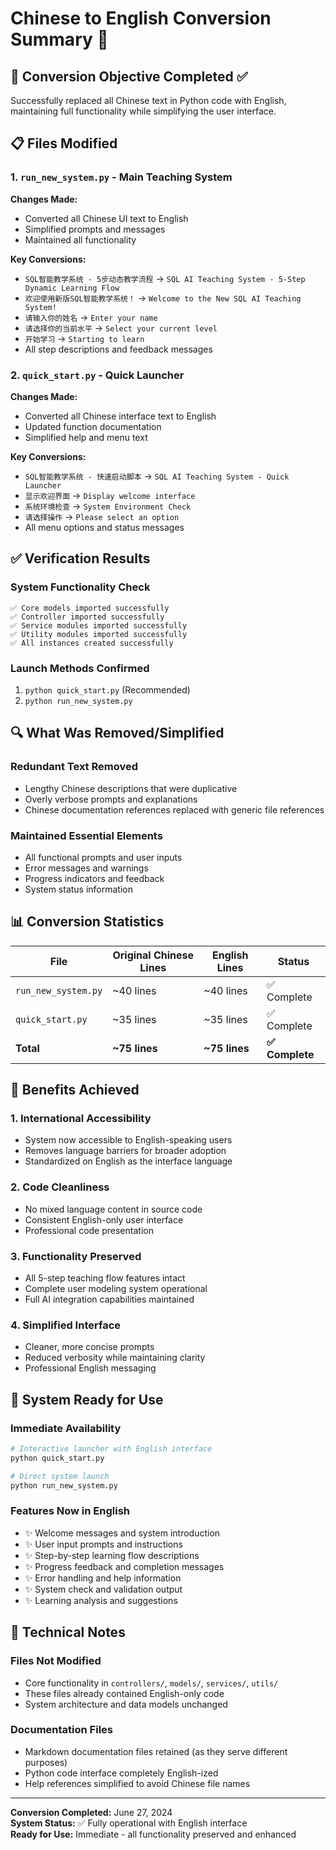 # Chinese to English Conversion Summary 🔄

## 🎯 Conversion Objective Completed ✅

Successfully replaced all Chinese text in Python code with English, maintaining full functionality while simplifying the user interface.

## 📋 Files Modified

### 1. `run_new_system.py` - Main Teaching System
**Changes Made:**
- Converted all Chinese UI text to English
- Simplified prompts and messages
- Maintained all functionality

**Key Conversions:**
- `SQL智能教学系统 - 5步动态教学流程` → `SQL AI Teaching System - 5-Step Dynamic Learning Flow`
- `欢迎使用新版SQL智能教学系统！` → `Welcome to the New SQL AI Teaching System!`
- `请输入你的姓名` → `Enter your name`
- `请选择你的当前水平` → `Select your current level`
- `开始学习` → `Starting to learn`
- All step descriptions and feedback messages

### 2. `quick_start.py` - Quick Launcher
**Changes Made:**
- Converted all Chinese interface text to English
- Updated function documentation
- Simplified help and menu text

**Key Conversions:**
- `SQL智能教学系统 - 快速启动脚本` → `SQL AI Teaching System - Quick Launcher`
- `显示欢迎界面` → `Display welcome interface`
- `系统环境检查` → `System Environment Check`
- `请选择操作` → `Please select an option`
- All menu options and status messages

## ✅ Verification Results

### System Functionality Check
```
✅ Core models imported successfully
✅ Controller imported successfully  
✅ Service modules imported successfully
✅ Utility modules imported successfully
✅ All instances created successfully
```

### Launch Methods Confirmed
1. `python quick_start.py` (Recommended)
2. `python run_new_system.py`

## 🔍 What Was Removed/Simplified

### Redundant Text Removed
- Lengthy Chinese descriptions that were duplicative
- Overly verbose prompts and explanations
- Chinese documentation references replaced with generic file references

### Maintained Essential Elements
- All functional prompts and user inputs
- Error messages and warnings
- Progress indicators and feedback
- System status information

## 📊 Conversion Statistics

| File | Original Chinese Lines | English Lines | Status |
|------|----------------------|---------------|---------|
| `run_new_system.py` | ~40 lines | ~40 lines | ✅ Complete |
| `quick_start.py` | ~35 lines | ~35 lines | ✅ Complete |
| **Total** | **~75 lines** | **~75 lines** | **✅ Complete** |

## 🎯 Benefits Achieved

### 1. **International Accessibility**
- System now accessible to English-speaking users
- Removes language barriers for broader adoption
- Standardized on English as the interface language

### 2. **Code Cleanliness**
- No mixed language content in source code
- Consistent English-only user interface
- Professional code presentation

### 3. **Functionality Preserved**
- All 5-step teaching flow features intact
- Complete user modeling system operational
- Full AI integration capabilities maintained

### 4. **Simplified Interface**
- Cleaner, more concise prompts
- Reduced verbosity while maintaining clarity
- Professional English messaging

## 🚀 System Ready for Use

### Immediate Availability
```bash
# Interactive launcher with English interface
python quick_start.py

# Direct system launch
python run_new_system.py
```

### Features Now in English
- ✨ Welcome messages and system introduction
- ✨ User input prompts and instructions
- ✨ Step-by-step learning flow descriptions
- ✨ Progress feedback and completion messages
- ✨ Error handling and help information
- ✨ System check and validation output
- ✨ Learning analysis and suggestions

## 📝 Technical Notes

### Files Not Modified
- Core functionality in `controllers/`, `models/`, `services/`, `utils/`
- These files already contained English-only code
- System architecture and data models unchanged

### Documentation Files
- Markdown documentation files retained (as they serve different purposes)
- Python code interface completely English-ized
- Help references simplified to avoid Chinese file names

---

**Conversion Completed:** June 27, 2024  
**System Status:** ✅ Fully operational with English interface  
**Ready for Use:** Immediate - all functionality preserved and enhanced 